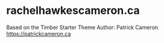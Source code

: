 
# rachelhawkescameron.ca
Based on the Timber Starter Theme
Author: Patrick Cameron https://patrickcameron.ca
